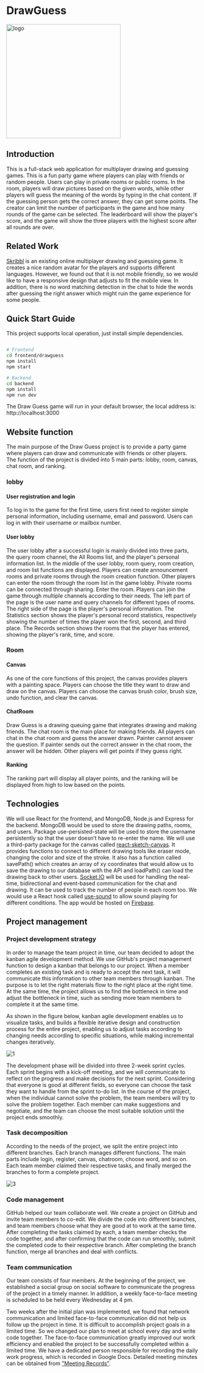 # DrawGuess

<img src="https://github.com/ZACHSTRIVES/Draw-Guess-Game/blob/sounds/README/2.png"  height="300" alt="logo"/>

## Introduction

This is a full-stack web application for multiplayer drawing and guessing games. This is a fun party game where players can play with friends or random people. Users can play in private rooms or public rooms. In the room, players will draw pictures based on the given words, while other players will guess the meaning of the words by typing in the chat content. If the guessing person gets the correct answer, they can get some points. The creator can limit the number of participants in the game and how many rounds of the game can be selected. The leaderboard will show the player's score, and the game will show the three players with the highest score after all rounds are over.

## Related Work

[Skribbl](https://skribbl.io/) is an existing online multiplayer drawing and guessing game. It creates a nice random avatar for the players and supports different languages. However, we found out that it is not mobile friendly, so we would like to have a responsive design that adjusts to fit the mobile view. In addition, there is no word matching detection in the chat to hide the words after guessing the right answer which might ruin the game experience for some people.

## Quick Start Guide

This project supports local operation, just install simple dependencies.
``` bash

# Frontend
cd frontend/drawguess
npm install
npm start

# Backend
cd backend
npm install
npm run dev

```
The Draw Guess game will run in your default browser, the local address is: http://localhost:3000

## Website function

The main purpose of the Draw Guess project is to provide a party game where players can draw and communicate with friends or other players. The function of the project is divided into 5 main parts: lobby, room, canvas, chat room, and ranking.

### lobby
#### User registration and login
To log in to the game for the first time, users first need to register simple personal information, including username, email and password. Users can log in with their username or mailbox number.

#### User lobby
The user lobby after a successful login is mainly divided into three parts, the query room channel, the All Rooms list, and the player's personal information list.
In the middle of the user lobby, room query, room creation, and room list functions are displayed. Players can create announcement rooms and private rooms through the room creation function. Other players can enter the room through the room list in the game lobby. Private rooms can be connected through sharing. Enter the room. Players can join the game through multiple channels according to their needs.
The left part of the page is the user name and query channels for different types of rooms.
The right side of the page is the player's personal information. The Statistics section shows the player's personal record statistics, respectively showing the number of times the player won the first, second, and third place. The Records section shows the rooms that the player has entered, showing the player's rank, time, and score.

### Room
#### Canvas
As one of the core functions of this project, the canvas provides players with a painting space. Players can choose the title they want to draw and draw on the canvas. Players can choose the canvas brush color, brush size, undo function, and clear the canvas.

#### ChatRoom
Draw Guess is a drawing queuing game that integrates drawing and making friends. The chat room is the main place for making friends. All players can chat in the chat room and guess the answer drawn. Painter cannot answer the question. If painter sends out the correct answer in the chat room, the answer will be hidden. Other players will get points if they guess right.

#### Ranking
The ranking part will display all player points, and the ranking will be displayed from high to low based on the points.

## Technologies

We will use React for the frontend, and MongoDB, Node.js and Express for the backend. MongoDB would be used to store the drawing paths, rooms, and users. Package use-persisted-state will be used to store the username persistently so that the user doesn’t have to re-enter the name. We will use a third-party package for the canvas called [react-sketch-canvas](https://www.npmjs.com/package/react-sketch-canvas). It provides functions to connect to different drawing tools like eraser mode, changing the color and size of the stroke. It also has a function called savePath() which creates an array of xy coordinates that would allow us to save the drawing to our database with the API and loadPath() can load the drawing back to other users. [Socket.IO](https://socket.io/docs/v3) will be used for handling the real-time, bidirectional and event-based communication for the chat and drawing. It can be used to track the number of people in each room too. We would use a React hook called [use-sound](https://www.joshwcomeau.com/react/announcing-use-sound-react-hook/) to allow sound playing for different conditions. The app would be hosted on [Firebase](https://www.joshwcomeau.com/react/announcing-use-sound-react-hook/).

## Project management

### Project development strategy
In order to manage the team project in time, our team decided to adopt the kanban agile development method. We use GitHub's project management function to design a kanban that belongs to our project. When a member completes an existing task and is ready to accept the next task, it will communicate this information to other team members through kanban. The purpose is to let the right materials flow to the right place at the right time. At the same time, the project allows us to find the bottleneck in time and adjust the bottleneck in time, such as sending more team members to complete it at the same time.

As shown in the figure below, kanban agile development enables us to visualize tasks, and builds a flexible iterative design and construction process for the entire project, enabling us to adjust tasks according to changing needs according to specific situations, while making incremental changes iteratively.

![1](https://github.com/ZACHSTRIVES/Draw-Guess-Game/blob/sounds/README/1.png)

The development phase will be divided into three 2-week sprint cycles. Each sprint begins with a kick-off meeting, and we will communicate to reflect on the progress and make decisions for the next sprint. Considering that everyone is good at different fields, so everyone can choose the task they want to handle from the sprint to-do list. In the course of the project, when the individual cannot solve the problem, the team members will try to solve the problem together. Each member can make suggestions and negotiate, and the team can choose the most suitable solution until the project ends smoothly.

### Task decomposition
According to the needs of the project, we split the entire project into different branches. Each branch manages different functions. The main parts include login, register, canvas, chatroom, choose word, and so on. Each team member claimed their respective tasks, and finally merged the branches to form a complete project.

![3](https://github.com/ZACHSTRIVES/Draw-Guess-Game/blob/sounds/README/3.png)

### Code management
GitHub helped our team collaborate well. We create a project on GitHub and invite team members to co-edit. We divide the code into different branches, and team members choose what they are good at to work at the same time. After completing the tasks claimed by each, a team member checks the code together, and after confirming that the code can run smoothly, submit the completed code to their respective branch. After completing the branch function, merge all branches and deal with conflicts.

### Team communication
Our team consists of four members. At the beginning of the project, we established a social group on social software to communicate the progress of the project in a timely manner. In addition, a weekly face-to-face meeting is scheduled to be held every Wednesday at 4 pm.

Two weeks after the initial plan was implemented, we found that network communication and limited face-to-face communication did not help us follow up the project in time. It is difficult to accomplish project goals in a limited time. So we changed our plan to meet at school every day and write code together. The face-to-face communication greatly improved our work efficiency and enabled the project to be successfully completed within a limited time. We have a dedicated person responsible for recording the daily work progress, which is recorded in Google Docs. Detailed meeting minutes can be obtained from ["Meeting Records"]().





